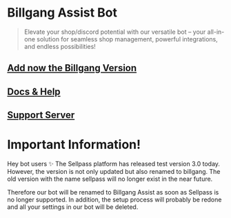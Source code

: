 # Billgang Assist Bot 

> Elevate your shop/discord potential with our versatile bot – your all-in-one solution for seamless shop management, powerful integrations, and endless possibilities!

## [Add now the Billgang Version](https://discord.com/oauth2/authorize?client_id=1251463417307336714&permissions=0&integration_type=0&scope=bot+applications.commands)

## [Docs & Help](https://whoisnico.github.io/Billgang-Assist-Bot-Page/#/intro)
## [Support Server](https://discord.gg/XrshPNYJ7h)

# Important Information!

Hey bot users ✨
The Sellpass platform has released test version 3.0 today. However, the version is not only updated but also renamed to billgang. The old version with the name sellpass will no longer exist in the near future. 

Therefore our bot will be renamed to Billgang Assist as soon as Sellpass is no longer supported. In addition, the setup process will probably be redone and all your settings in our bot will be deleted.
